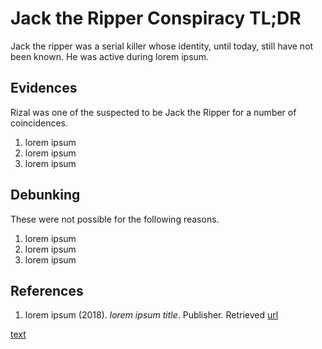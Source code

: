 # Jack the Ripper Conspiracy TL;DR

Jack the ripper was a serial killer whose identity, until today, still have not been known.
He was active during lorem ipsum.

## Evidences

Rizal was one of the suspected to be Jack the Ripper for a number of coincidences.

1. lorem ipsum
2. lorem ipsum
3. lorem ipsum

## Debunking

These were not possible for the following reasons.

1. lorem ipsum
2. lorem ipsum
3. lorem ipsum

## References

1. lorem ipsum (2018). _lorem ipsum title_. Publisher. Retrieved [url](https://google.com)

[text](https://www.tsikot.com/forums/miscellaneous-talk-163/jose-rizal-jack-ripper-42421/)
